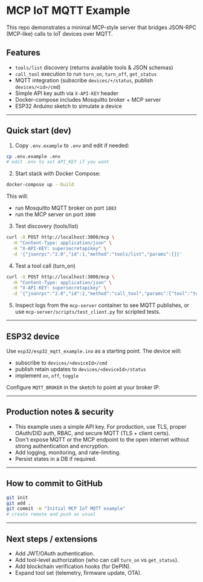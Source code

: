 # MCP IoT MQTT Example

This repo demonstrates a minimal MCP-style server that bridges JSON-RPC (MCP-like) calls to IoT devices over MQTT.

## Features

* `tools/list` discovery (returns available tools & JSON schemas)
* `call_tool` execution to run `turn_on`, `turn_off`, `get_status`
* MQTT integration (subscribe `devices/+/status`, publish `devices/<id>/cmd`)
* Simple API key auth via `X-API-KEY` header
* Docker-compose includes Mosquitto broker + MCP server
* ESP32 Arduino sketch to simulate a device

---

## Quick start (dev)

1. Copy `.env.example` to `.env` and edit if needed:

```bash
cp .env.example .env
# edit .env to set API_KEY if you want
```

2. Start stack with Docker Compose:

```bash
docker-compose up --build
```

This will:

* run Mosquitto MQTT broker on port `1883`
* run the MCP server on port `3000`

3. Test discovery (tools/list)

```bash
curl -X POST http://localhost:3000/mcp \
  -H "Content-Type: application/json" \
  -H "X-API-KEY: supersecretapikey" \
  -d '{"jsonrpc":"2.0","id":1,"method":"tools/list","params":{}}'
```

4. Test a tool call (turn\_on)

```bash
curl -X POST http://localhost:3000/mcp \
  -H "Content-Type: application/json" \
  -H "X-API-KEY: supersecretapikey" \
  -d '{"jsonrpc":"2.0","id":2,"method":"call_tool","params":{"tool":"turn_on","arguments":{"device_id":"fan202"}}}'
```

5. Inspect logs from the `mcp-server` container to see MQTT publishes, or use `mcp-server/scripts/test_client.py` for scripted tests.

---

## ESP32 device

Use `esp32/esp32_mqtt_example.ino` as a starting point. The device will:

* subscribe to `devices/<deviceId>/cmd`
* publish retain updates to `devices/<deviceId>/status`
* implement `on`, `off`, `toggle`

Configure `MQTT_BROKER` in the sketch to point at your broker IP.

---

## Production notes & security

* This example uses a simple API key. For production, use TLS, proper OAuth/DID auth, RBAC, and secure MQTT (TLS + client certs).
* Don't expose MQTT or the MCP endpoint to the open internet without strong authentication and encryption.
* Add logging, monitoring, and rate-limiting.
* Persist states in a DB if required.

---

## How to commit to GitHub

```bash
git init
git add .
git commit -m "Initial MCP IoT MQTT example"
# create remote and push as usual
```

---

## Next steps / extensions

* Add JWT/OAuth authentication.
* Add tool-level authorization (who can call `turn_on` vs `get_status`).
* Add blockchain verification hooks (for DePIN).
* Expand tool set (telemetry, firmware update, OTA).
